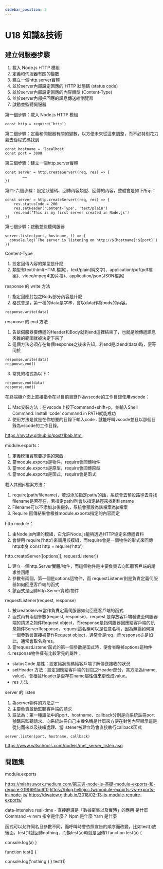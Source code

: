 ```yaml
---
sidebar_position: 2
---
```


# U18 知識&技術

## 建立伺服器步驟
1. 載入 Node.js HTTP 模組
2. 定義和伺服器有關的變數
3. 建立一個http.server實體
4. 並於server內部設定回應的 HTTP 狀態碼 (status code)
5. 並於server內部設定回應的內容類型 (Content-Type)
6. 並於server內部把回應的訊息傳送給瀏覽器
7. 啟動並監聽伺服器




第一個步驟：載入 Node.js HTTP 模組
```
const http = require(‘http’)
```
第二個步驟：定義和伺服器有關的變數，以方便未來從這來調整，而不必特別花力氣去從程式碼找到
```
const hostname = 'localhost'
const port = 3000
```

第三個步驟：建立一個http.server實體
```
const server = http.createServer((req, res) => { 
		……
})
```
第四-六個步驟：設定狀態碼、回傳內容類型、回傳的內容，整體會是如下所示：

```
const server = http.createServer((req, res) => { 
    res.statusCode = 200
    res.setHeader('Content-Type', 'text/plain')
    res.end('This is my first server created in Node.js')
})
```

第七個步驟：啟動並監聽伺服器

```
server.listen(port, hostname, () => {
  console.log(`The server is listening on http://${hostname}:${port}`)
})
```



Content-Type
1. 設定回傳內容的類型是什麼
2. 類型有text/html(HTML檔案)、text/plain(純文字)、application/pdf(pdf檔案)、video/mpeg4(影片檔)、application/json(JSON檔案)

response 的 write 方法
1. 指定回應封包之Body部分內容是什麼
2. 格式會是，第一種的data是字串，會以data作為body的內容。
```
response.write(data)
```

response 的 end 方法
1. 告訴伺服器要傳遞的Header和Body就到end這裡結束了，也就是說傳遞訊息夾雜的範圍就被決定下來了
2. 這個方法必須存在每個response之後來告知，若end是以end(data)時，便等同於
```
response.write(data)
response.end()
```
3. 常見的格式為以下：
```
response.end(data)
response.end()
```


在終端機介面上直接指令在以目前目錄作為vscode的工作目錄使用vscode：
1. Mac安裝方法：在vscode上按下command+shift+p，並輸入Shell Command: Install 'code' command in PATH就能成功
2. 使用方法是就是在你想要的目錄下輸入code . 就能呼叫vscode並且以那個目錄為vscode的工作目錄。


https://myctw.github.io/post/1bab.html

module.exports：
1. 定義模組實際要提供的東西
2. 當module.exports是物件，require會回傳物件
3. 當module.exports是原型，require會回傳原型
4. 當module.exports是函式，require會是函式


載入其他js檔案方法：
1. require(path/filename)，若沒添加指定path/的話，系統會去預設路徑去尋找filename是否存在，若指定path/則會以指定路徑來找到filename
2. Filename可以不添加.js後綴名，系統會預設為該檔案為js檔案
3. Require 回傳結果會根據module.exports指定的內容而定


http module：
1. 由Node.js內建的模組，它允許Node.js能夠透過HTTP協定來傳遞資料
2. 會使用 require(‘http’)來調用該模組，而require會是一個物件的形式來回傳http本身
const http = require(‘http’)



http.createServer([options][, requestListener])
1. 建立一個http.Server實體/物件，而這個物件是主要負責去向監聽客戶端的請求並回應
2. 參數有兩個，第一個是options這物件，而 requestListener則是負責定義伺服器如何回應客戶端的函式
3.  該函式是回傳http.Server實體/物件

requestListener(request, response)
1. 被createServer當作負責定義伺服器如何回應客戶端的函式
2. 函式內有兩個參數(request, response)，request 是存放客戶端發送至伺服器端的請求之物件Request object，而response是指伺服器回應給客戶端的訊息物件ServerResponse，request這名稱可以是任意名稱，因為無論如何第一個參數會直接被當作Request object，通常會是req，而response亦是如此，通常會取名為res。
3. 當requestListener函式的第一個參數是函式時，便會省略掉options這物件
4. response物件擁有比較常見的屬性：
  - statusCode 屬性：設定給狀態碼給客戶端了解傳送接收的狀況
  - setHeader 方法：設定回應給客戶端的封包之Header部分，其方法為(name, value)，會根據Header是否存在name屬性值來更改成value。
  - res 方法


server 的 listen
1. 為server物件的方法之一
2. 主要負責啟動監聽客戶端的請求
3. 語法為：第一種語法中的port、hostname、callback分別是向系統註冊port號碼來監聽請求、向系統註冊自己主機名稱是什麼來方便在封包內容顯示這是從何而來以及後續處理、當listener被建立時會直接執行callback函式

```
server.listen(port, hostname, callback)
```
https://www.w3schools.com/nodejs/met_server_listen.asp

## 問題集 
module.exports

https://miahsuwork.medium.com/第三週-node-js-基礎-module-exports-和-require-2f9f6915d9f0
https://blog.hellojcc.tw/module-exports-vs-exports-in-node-js/
https://dwatow.github.io/2018/02-13-js-module-require-exports/

data-intensive real-time - 直接翻譯是「數據密集以及實時」的應用 是什麼
Command -v nvm 指令是什麼？
Npm 是什麼
Yarn 是什麼

函式可以允許同名且參數不同，而呼叫時會依照宣告的順序而改變，比如test()放後面，test(1)就回傳nothing，而換test(a)時就是回傳1
function test(a) {

  console.log(a)
}

function test() {

  console.log('nothing')
}
test(1)
